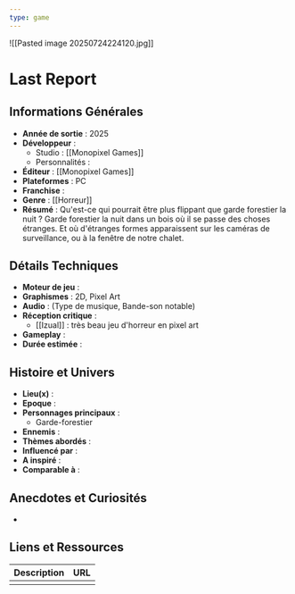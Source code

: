 ```yaml
---
type: game
---
```

![[Pasted image 20250724224120.jpg]]
# Last Report

## Informations Générales

- **Année de sortie** : 2025
- **Développeur** : 
	- Studio : [[Monopixel Games]]
	- Personnalités : 
- **Éditeur** :  [[Monopixel Games]]
- **Plateformes** : PC
- **Franchise** : 
- **Genre** : [[Horreur]]
- **Résumé** : Qu'est-ce qui pourrait être plus flippant que garde forestier la nuit ? Garde forestier la nuit dans un bois où il se passe des choses étranges. Et où d'étranges formes apparaissent sur les caméras de surveillance, ou à la fenêtre de notre chalet.

## Détails Techniques
- **Moteur de jeu** : 
- **Graphismes** : 2D, Pixel Art
- **Audio** : (Type de musique, Bande-son notable)
- **Réception critique** : 
	- [[Izual]] : très beau jeu d'horreur en pixel art
- **Gameplay** :
- **Durée estimée** : 

## Histoire et Univers
- **Lieu(x)** : 
- **Epoque** : 
- **Personnages principaux** : 
	- Garde-forestier
- **Ennemis** :
- **Thèmes abordés** : 
- **Influencé par** :
- **A inspiré** : 
- **Comparable à** :
## Anecdotes et Curiosités
- 
## Liens et Ressources

| Description | URL |
| ----------- | --- |
|             |     |
